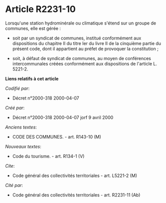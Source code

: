 # Article R2231-10

Lorsqu'une station hydrominérale ou climatique s'étend sur un groupe de communes, elle est gérée :

- soit par un syndicat de communes, institué conformément aux dispositions du chapitre II du titre Ier du livre II de la
cinquième partie du présent code, dont il appartient au préfet de provoquer la constitution ;

- soit, à défaut de syndicat de communes, au moyen de conférences intercommunales créées conformément aux dispositions de
l'article L. 5221-2.

**Liens relatifs à cet article**

_Codifié par_:

  - Décret n°2000-318 2000-04-07

_Créé par_:

  - Décret n°2000-318 2000-04-07 jorf 9 avril 2000

_Anciens textes_:

  - CODE DES COMMUNES. - art. R143-10 (M)

_Nouveaux textes_:

  - Code du tourisme. - art. R134-1 (V)

_Cite_:

  - Code général des collectivités territoriales - art. L5221-2 (M)

_Cité par_:

  - Code général des collectivités territoriales - art. R2231-11 (Ab)
